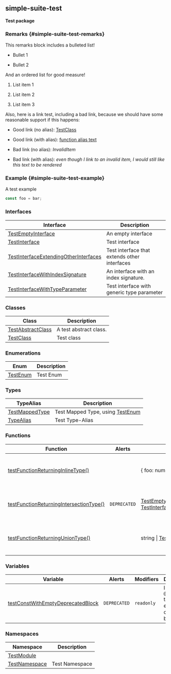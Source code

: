 ## simple-suite-test

<b>Test package</b>

### Remarks {#simple-suite-test-remarks}

This remarks block includes a bulleted list!

- Bullet 1

- Bullet 2

And an ordered list for good measure!

1. List item 1

2. List item 2

3. List item 3

Also, here is a link test, including a bad link, because we should have some reasonable support if this happens:

- Good link (no alias): [TestClass](docs/simple-suite-test/testclass-class)

- Good link (with alias): [function alias text](docs/simple-suite-test/testfunction-function)

- Bad link (no alias): _InvalidItem_

- Bad link (with alias): _even though I link to an invalid item, I would still like this text to be rendered_

### Example {#simple-suite-test-example}

A test example

```typescript
const foo = bar;
```

### Interfaces

| Interface | Description |
| --- | --- |
| [TestEmptyInterface](docs/simple-suite-test/testemptyinterface-interface) | An empty interface |
| [TestInterface](docs/simple-suite-test/testinterface-interface) | Test interface |
| [TestInterfaceExtendingOtherInterfaces](docs/simple-suite-test/testinterfaceextendingotherinterfaces-interface) | Test interface that extends other interfaces |
| [TestInterfaceWithIndexSignature](docs/simple-suite-test/testinterfacewithindexsignature-interface) | An interface with an index signature. |
| [TestInterfaceWithTypeParameter](docs/simple-suite-test/testinterfacewithtypeparameter-interface) | Test interface with generic type parameter |

### Classes

| Class | Description |
| --- | --- |
| [TestAbstractClass](docs/simple-suite-test/testabstractclass-class) | A test abstract class. |
| [TestClass](docs/simple-suite-test/testclass-class) | Test class |

### Enumerations

| Enum | Description |
| --- | --- |
| [TestEnum](docs/simple-suite-test/testenum-enum) | Test Enum |

### Types

| TypeAlias | Description |
| --- | --- |
| [TestMappedType](docs/simple-suite-test/testmappedtype-typealias) | Test Mapped Type, using [TestEnum](docs/simple-suite-test/testenum-enum) |
| [TypeAlias](docs/simple-suite-test/typealias-typealias) | Test Type-Alias |

### Functions

| Function | Alerts | Return Type | Description |
| --- | --- | --- | --- |
| [testFunctionReturningInlineType()](docs/simple-suite-test/testfunctionreturninginlinetype-function) |  | {     foo: number;     bar: [TestEnum](docs/simple-suite-test/testenum-enum); } | Test function that returns an inline type |
| [testFunctionReturningIntersectionType()](docs/simple-suite-test/testfunctionreturningintersectiontype-function) | `DEPRECATED` | [TestEmptyInterface](docs/simple-suite-test/testemptyinterface-interface) &amp; [TestInterfaceWithTypeParameter](docs/simple-suite-test/testinterfacewithtypeparameter-interface)&lt;number&gt; | Test function that returns an inline type |
| [testFunctionReturningUnionType()](docs/simple-suite-test/testfunctionreturninguniontype-function) |  | string \| [TestInterface](docs/simple-suite-test/testinterface-interface) | Test function that returns an inline type |

### Variables

| Variable | Alerts | Modifiers | Description |
| --- | --- | --- | --- |
| [testConstWithEmptyDeprecatedBlock](docs/simple-suite-test/testconstwithemptydeprecatedblock-variable) | `DEPRECATED` | `readonly` | I have a `@deprecated` tag with an empty comment block. |

### Namespaces

| Namespace | Description |
| --- | --- |
| [TestModule](docs/simple-suite-test/testmodule-namespace) |  |
| [TestNamespace](docs/simple-suite-test/testnamespace-namespace) | Test Namespace |
